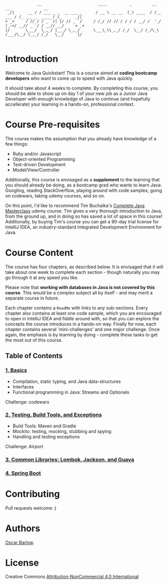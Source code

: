 ```

              __                         ____          _         __         __               __          
 _/|      __ / / ___ _ _  __ ___ _      / __ \ __ __  (_) ____  / /__  ___ / /_ ___ _  ____ / /_      _/|
> _<     / // / / _ `/| |/ // _ `/     / /_/ // // / / / / __/ /  '_/ (_-</ __// _ `/ / __// __/     > _<
|/       \___/  \_,_/ |___/ \_,_/      \___\_\\_,_/ /_/  \__/ /_/\_\ /___/\__/ \_,_/ /_/   \__/      |/  
                                                                                                         

```
# Introduction
Welcome to Java Quickstart! This is a course aimed at **coding bootcamp developers** who want to come up to speed with Java quickly. 

It should take about 4 weeks to complete. By completing this course, you should be able to show up on day 1 of your new job as a Junior Java Developer with enough knowledge of Java to continue (and hopefully accellerate) your learning in a hands-on, professional context. 

# Course Pre-requisites
The course  makes the assumption that you already have knowledge of a few things:

* Ruby and/or Javascript
* Object-oriented Programming
* Test-driven Development
* Model/View/Controller 

Additionally, this course is envisaged as a **supplement** to the learning that you should already be doing, as a bootcamp grad who wants to learn Java: Googling, reading StackOverflow, playing around with code samples, going on codewars, taking udemy courses, and so on. 

On this point, I'd like to recommend Tim Buchalka's [Complete Java Masterclass](https://www.udemy.com/java-the-complete-java-developer-course/learn/v4/overview) udemy course. Tim gives a very thorough introduction to Java, from the ground up, and in doing so has saved a lot of space in this course! Additionally, by buying Tim's course you can get a 90-day trial license for IntelliJ IDEA, an industry-standard Integrated Development Environment for Java. 

# Course Content
The course has four chapters, as described below. It is envisaged that it will take about one week to complete each section - though naturally you may go through it at any speed you like.

Please note that **working with databases in Java is not covered by this course**. This would be a complex subject all by itself - and may merit a separate course in future.

Each chapter contains a `ReadMe` with links to any sub-sections. Every chapter also contains at least one code sample, which you are encouraged to open in IntelliJ IDEA and fiddle around with, so that you can explore the concepts the course introduces in a hands-on way. Finally for now, each chapter contains several 'mini-challenges' and one major challenge. Once again, the emphasis is by learning by doing - complete these tasks to get the most out of this course. 

## Table of Contents

### [1. Basics](1-basics)
* Compilation, static typing, and Java data-structures
* Interfaces
* Functional programming in Java: Streams and Optionals

Challenge: codewars
 
### [2. Testing, Build Tools, and Exceptions](2-testing-buildtools-exceptions)
* Build Tools: Maven and Gradle
* Mockito: testing, mocking, stubbing and spying
* Handling and testing exceptions

Challenge: Airport

### [3. Common Libraries: Lombok, Jackson, and Guava](3-jackson-lombok)

### [4. Spring Boot](4-spring-boot)

# Contributing
Pull requests welcome :)

# Authors
[Oscar Barlow](https://github.com/oscar-barlow).

# License
Creative Commons [Attribution-NonCommercial 4.0 International](http://creativecommons.org/licenses/by-nc/4.0/)
